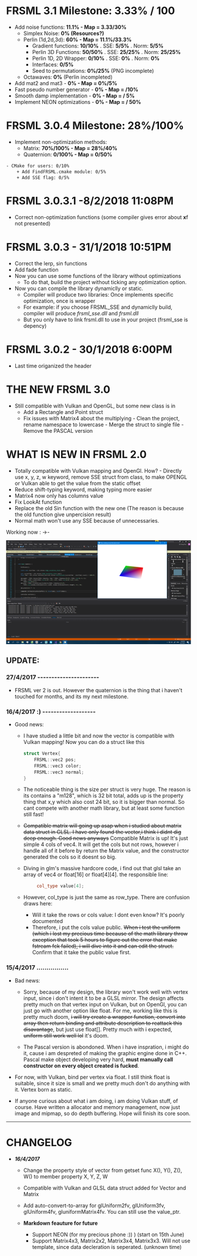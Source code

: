 # FRSML 3.1 Milestone: **3.33% / 100**
   - Add noise functions:  **11.1% - Map = 3.33/30%**
		+ Simplex Noise: **0% (Resources?)**
		+ Perlin (1d,2d,3d): **60% - Map = 11.1%/33.3%**
			* Gradient functions: **10/10%**
				. SSE: **5/5%**
				. Norm: **5/5%**
			* Perlin 3D Functions: **50/50%**
				. SSE: **25/25%**
				. Norm: **25/25%**
			* Perlin 1D, 2D Wrapper: **0/10%**
				. SSE: **0%**
				. Norm: **0%**
			* Interfaces: **0/5%**
			* Seed to permutations: **0%/25%** (PNG incomplete)
		+ Octawaves: **0%** (Perlin incompleted)
   - Add mat2 and mat3 - **0% - Map = 0%/5%**
   - Fast pseudo number generator - **0% - Map = /10%**
   - Smooth damp implementation - **0% - Map = / 5%**
   - Implement NEON optimizations - **0% - Map = / 50%**

# FRSML 3.0.4 Milestone: **28%/100%**
   - Implement non-optimization methods:
		+ Matrix: **70%/100% - Map = 28%/40%**
		+ Quaternion: **0/100% - Map = 0/50%**

	- CMake for users: 0/10%
		+ Add FindFRSML.cmake module: 0/5%
		+ Add SSE flag: 0/5%

# FRSML 3.0.3.1 -8/2/2018 11:08PM
   - Correct non-optimization functions (some compiler gives error about **x**f not presented)

# FRSML 3.0.3 - 31/1/2018 10:51PM
   - Correct the lerp, sin functions
   - Add fade function
   - Now you can use some functions of the library without optimizations
	 * To do that, build the project without ticking any optimization option.
   - Now you can compile the library dynamiclly or static. 
	 * Compiler will produce two libraries: Once implements specific optimization, once is wrapper
	 * For example: if you choose FRSML_SSE and dynamiclly build, compiler will produce *frsml_sse.dll* and *frsml.dll*
	 * But you only have to link frsml.dll to use in your project (frsml_sse is depency)
	
# FRSML 3.0.2 - 30/1/2018 6:00PM
   - Last time origanized the header

# THE NEW FRSML 3.0
   - Still compatible with Vulkan and OpenGL, but some new class is in	
		+ Add a Rectangle and Point struct
		+ Fix issues with Matrix4 about the multiplying
	- Clean the project, rename namespace to lowercase
	- Merge the struct to single file
	- Remove the PASCAL version 

# WHAT IS NEW IN FRSML 2.0
   - Totally compatible with Vulkan mapping and OpenGl. How?
	- Directly use x, y, z, w keyword, remove SSE struct from class, to make OPENGL or Vulkan able to
		get the value from the static offset 
   - Reduce shift-typing keyword, making typing more easier 
   - Matrix4 now only has columns value
   - Fix LookAt function
   - Replace the old Sin function with the new one (The reason is because the old function give unpercision result)
   - Normal math won't use any SSE because of unnecessaries.
   
   Working now : ->-
   
  ![alt tag](https://raw.githubusercontent.com/bentokun/FRSML/master/RESULT.png)

## UPDATE:
 
### 27/4/2017 ----------------------
	
  + FRSML ver 2 is out. However the quaternion is the thing that i haven't touched for months, and its my next milestone.
  
### 16/4/2017 :) -------------------

  + Good news:
  
  	* I have studied a little bit and now the vector is compatible with Vulkan mapping! Now you can do a struct like this
		
		```C++
		struct Vertex{
			FRSML::vec2 pos;
			FRSML::vec3 color;
			FRSML::vec3 normal;
		}
		```
		
	* The noticeable thing is the size per struct is very huge. The reason is its contains a "m128", which is 32 bit total, adds up is the property thing that x,y which also cost 24 bit, so it is bigger than normal. So cant compete with another math library, but at least some function still fast!
	
	* ~~Compatible matrix will going up asap when i studied about matrix data struct in GLSL. I have only found the vector,i think i didnt dig deep enough. Good news anyways~~ Compatible Matrix is up! It's just simple 4 cols of vec4. It will get the cols but not rows, however i handle all of it before by return the Matrix value, and the constructor generated the cols so it doesnt so big.
	
	* Diving in glm's massive hardcore code, i find out that glsl take an array of vec4 or float[16] or float[4][4]. the responsible line:
  
		```c++
			 col_type value[4];
		```
		
	* However, col_type is just the same as row_type. There are confusion draws here:
		- Will it take the rows or cols value: I dont even know? It's poorly documented
		- Therefore, i put the cols value public. ~~When i test the uniform (which i lost my precious time because of the math library throw exception that took 5 hours to figure out the error that make fstream fck failed), i will dive into it and can edit the struct.~~ Confirm that it take the public value first.
		
  
### 15/4/2017 ................
  
  +  Bad news:
      * Sorry, because of my design, the library won't work well with vertex input, since i don't intent it to be a GLSL mirror.
  The design affects pretty much on that vertex input on Vulkan, but on OpenGl, you can just go with another option like float. For me, working like this is pretty much doom,  ~~i will try create a wrapper function, convert into array then return binding and attribute description to reattack this disavantage~~, but just use float[]. Pretty much with i expected, ~~uniform still work well lol~~ it's doom.
 
      * The Pascal version is abondoned. When i have inspration, i might do it, cause i am despreted of making the graphic engine done in C++. Pascal make object developing very hard, **must manually call constructor on every object created is fucked**.
  
  - For now, with Vulkan, bind per vertex via float. I still think float is suitable, since it size is small and we pretty much don't do
  anything with it. Vertex born as static.
  
  - If anyone curious about what i am doing, i am doing Vulkan stuff, of course. Have written a allocator and memory management, now just image and mipmap, so do depth buffering. Hope will finish its core soon.

**********************************************

# CHANGELOG
  
  - __*16/4/2017*__
    + Change the property style of vector from getset func X(), Y(), Z(), W() to member property X, Y, Z, W
    + Compatible with Vulkan and GLSL data struct added for Vector and Matrix
    + Add auto-convert-to-array for glUniform2fv, glUniform3fv, glUniform4fv, gluniformMatrix4fv. You can still use the value_ptr.
    
    + __Markdown feauture for future__
      * Support NEON (for my precious phone :)) ) (start on 15th June)
      * Support Matrix4x3, Matrix2x2, Matrix3x4, Matrix3x3. Will not use template, since data decleration is seperated.
      (unknown time)
